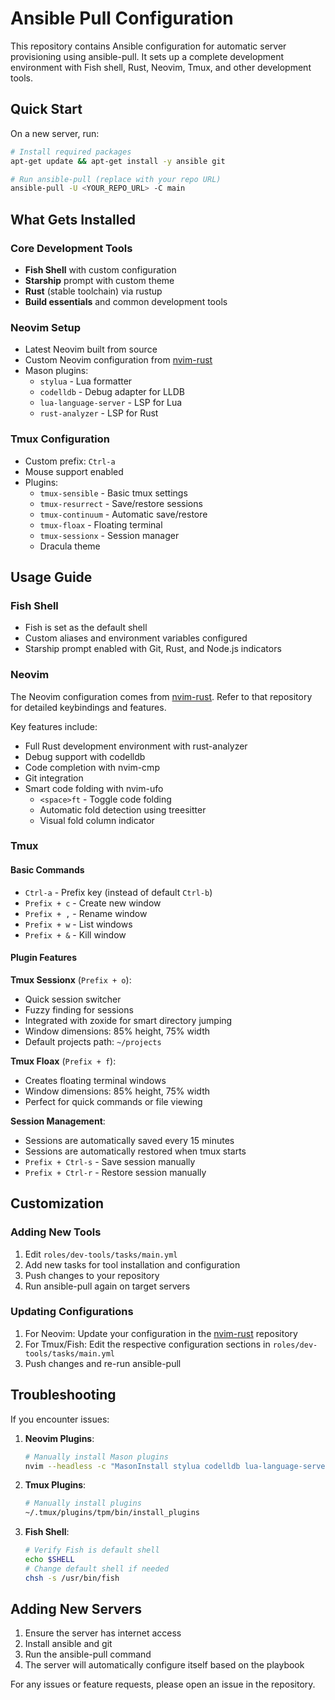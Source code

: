 # Ansible Pull Configuration

This repository contains Ansible configuration for automatic server provisioning using ansible-pull. It sets up a complete development environment with Fish shell, Rust, Neovim, Tmux, and other development tools.

## Quick Start

On a new server, run:

```bash
# Install required packages
apt-get update && apt-get install -y ansible git

# Run ansible-pull (replace with your repo URL)
ansible-pull -U <YOUR_REPO_URL> -C main
```

## What Gets Installed

### Core Development Tools
- **Fish Shell** with custom configuration
- **Starship** prompt with custom theme
- **Rust** (stable toolchain) via rustup
- **Build essentials** and common development tools

### Neovim Setup
- Latest Neovim built from source
- Custom Neovim configuration from [nvim-rust](https://github.com/uberbalogun/nvim-rust)
- Mason plugins:
  - `stylua` - Lua formatter
  - `codelldb` - Debug adapter for LLDB
  - `lua-language-server` - LSP for Lua
  - `rust-analyzer` - LSP for Rust

### Tmux Configuration
- Custom prefix: `Ctrl-a`
- Mouse support enabled
- Plugins:
  - `tmux-sensible` - Basic tmux settings
  - `tmux-resurrect` - Save/restore sessions
  - `tmux-continuum` - Automatic save/restore
  - `tmux-floax` - Floating terminal
  - `tmux-sessionx` - Session manager
  - Dracula theme

## Usage Guide

### Fish Shell
- Fish is set as the default shell
- Custom aliases and environment variables configured
- Starship prompt enabled with Git, Rust, and Node.js indicators

### Neovim
The Neovim configuration comes from [nvim-rust](https://github.com/uberbalogun/nvim-rust). Refer to that repository for detailed keybindings and features.

Key features include:
- Full Rust development environment with rust-analyzer
- Debug support with codelldb
- Code completion with nvim-cmp
- Git integration
- Smart code folding with nvim-ufo
  - `<space>ft` - Toggle code folding
  - Automatic fold detection using treesitter
  - Visual fold column indicator

### Tmux

#### Basic Commands
- `Ctrl-a` - Prefix key (instead of default `Ctrl-b`)
- `Prefix + c` - Create new window
- `Prefix + ,` - Rename window
- `Prefix + w` - List windows
- `Prefix + &` - Kill window

#### Plugin Features

**Tmux Sessionx** (`Prefix + o`):
- Quick session switcher
- Fuzzy finding for sessions
- Integrated with zoxide for smart directory jumping
- Window dimensions: 85% height, 75% width
- Default projects path: `~/projects`

**Tmux Floax** (`Prefix + f`):
- Creates floating terminal windows
- Window dimensions: 85% height, 75% width
- Perfect for quick commands or file viewing

**Session Management**:
- Sessions are automatically saved every 15 minutes
- Sessions are automatically restored when tmux starts
- `Prefix + Ctrl-s` - Save session manually
- `Prefix + Ctrl-r` - Restore session manually

## Customization

### Adding New Tools
1. Edit `roles/dev-tools/tasks/main.yml`
2. Add new tasks for tool installation and configuration
3. Push changes to your repository
4. Run ansible-pull again on target servers

### Updating Configurations
1. For Neovim: Update your configuration in the [nvim-rust](https://github.com/uberbalogun/nvim-rust) repository
2. For Tmux/Fish: Edit the respective configuration sections in `roles/dev-tools/tasks/main.yml`
3. Push changes and re-run ansible-pull

## Troubleshooting

If you encounter issues:

1. **Neovim Plugins**: 
   ```bash
   # Manually install Mason plugins
   nvim --headless -c "MasonInstall stylua codelldb lua-language-server rust-analyzer" -c qall
   ```

2. **Tmux Plugins**:
   ```bash
   # Manually install plugins
   ~/.tmux/plugins/tpm/bin/install_plugins
   ```

3. **Fish Shell**:
   ```bash
   # Verify Fish is default shell
   echo $SHELL
   # Change default shell if needed
   chsh -s /usr/bin/fish
   ```

## Adding New Servers

1. Ensure the server has internet access
2. Install ansible and git
3. Run the ansible-pull command
4. The server will automatically configure itself based on the playbook

For any issues or feature requests, please open an issue in the repository.
